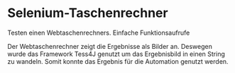 # Selenium-Taschenrechner

Testen einen Webtaschenrechners. Einfache Funktionsaufrufe

Der Webtaschenrechner zeigt die Ergebnisse als Bilder an. Deswegen wurde das Framework Tess4J genutzt um das Ergebnisbild in einen String zu wandeln. Somit konnte das Ergebnis für die Automation genutzt werden.
